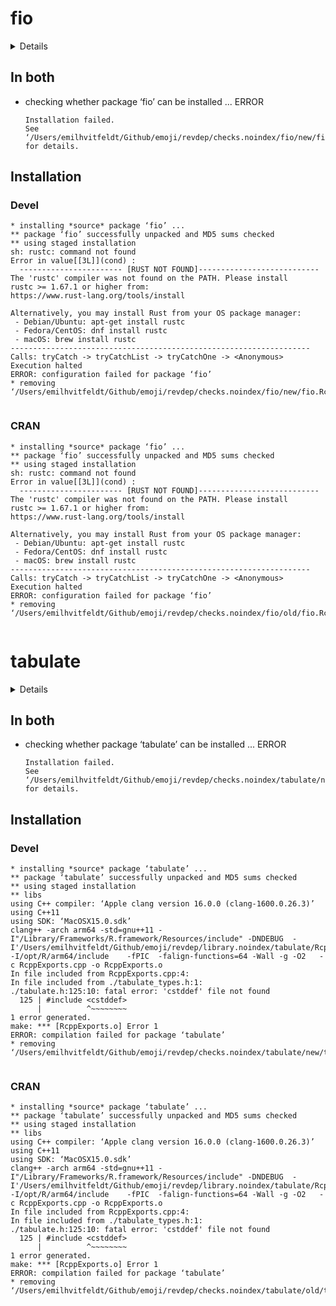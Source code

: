 # fio

<details>

* Version: 0.1.2
* GitHub: https://github.com/albersonmiranda/fio
* Source code: https://github.com/cran/fio
* Date/Publication: 2024-08-27 08:10:06 UTC
* Number of recursive dependencies: 91

Run `revdepcheck::revdep_details(, "fio")` for more info

</details>

## In both

*   checking whether package ‘fio’ can be installed ... ERROR
    ```
    Installation failed.
    See ‘/Users/emilhvitfeldt/Github/emoji/revdep/checks.noindex/fio/new/fio.Rcheck/00install.out’ for details.
    ```

## Installation

### Devel

```
* installing *source* package ‘fio’ ...
** package ‘fio’ successfully unpacked and MD5 sums checked
** using staged installation
sh: rustc: command not found
Error in value[[3L]](cond) : 
  ----------------------- [RUST NOT FOUND]---------------------------
The 'rustc' compiler was not found on the PATH. Please install
rustc >= 1.67.1 or higher from:
https://www.rust-lang.org/tools/install

Alternatively, you may install Rust from your OS package manager:
 - Debian/Ubuntu: apt-get install rustc
 - Fedora/CentOS: dnf install rustc
 - macOS: brew install rustc
-------------------------------------------------------------------
Calls: tryCatch -> tryCatchList -> tryCatchOne -> <Anonymous>
Execution halted
ERROR: configuration failed for package ‘fio’
* removing ‘/Users/emilhvitfeldt/Github/emoji/revdep/checks.noindex/fio/new/fio.Rcheck/fio’


```
### CRAN

```
* installing *source* package ‘fio’ ...
** package ‘fio’ successfully unpacked and MD5 sums checked
** using staged installation
sh: rustc: command not found
Error in value[[3L]](cond) : 
  ----------------------- [RUST NOT FOUND]---------------------------
The 'rustc' compiler was not found on the PATH. Please install
rustc >= 1.67.1 or higher from:
https://www.rust-lang.org/tools/install

Alternatively, you may install Rust from your OS package manager:
 - Debian/Ubuntu: apt-get install rustc
 - Fedora/CentOS: dnf install rustc
 - macOS: brew install rustc
-------------------------------------------------------------------
Calls: tryCatch -> tryCatchList -> tryCatchOne -> <Anonymous>
Execution halted
ERROR: configuration failed for package ‘fio’
* removing ‘/Users/emilhvitfeldt/Github/emoji/revdep/checks.noindex/fio/old/fio.Rcheck/fio’


```
# tabulate

<details>

* Version: 0.1.0
* GitHub: https://github.com/mlverse/tabulate
* Source code: https://github.com/cran/tabulate
* Date/Publication: 2022-02-16 08:20:01 UTC
* Number of recursive dependencies: 52

Run `revdepcheck::revdep_details(, "tabulate")` for more info

</details>

## In both

*   checking whether package ‘tabulate’ can be installed ... ERROR
    ```
    Installation failed.
    See ‘/Users/emilhvitfeldt/Github/emoji/revdep/checks.noindex/tabulate/new/tabulate.Rcheck/00install.out’ for details.
    ```

## Installation

### Devel

```
* installing *source* package ‘tabulate’ ...
** package ‘tabulate’ successfully unpacked and MD5 sums checked
** using staged installation
** libs
using C++ compiler: ‘Apple clang version 16.0.0 (clang-1600.0.26.3)’
using C++11
using SDK: ‘MacOSX15.0.sdk’
clang++ -arch arm64 -std=gnu++11 -I"/Library/Frameworks/R.framework/Resources/include" -DNDEBUG  -I'/Users/emilhvitfeldt/Github/emoji/revdep/library.noindex/tabulate/Rcpp/include' -I/opt/R/arm64/include    -fPIC  -falign-functions=64 -Wall -g -O2   -c RcppExports.cpp -o RcppExports.o
In file included from RcppExports.cpp:4:
In file included from ./tabulate_types.h:1:
./tabulate.h:125:10: fatal error: 'cstddef' file not found
  125 | #include <cstddef>
      |          ^~~~~~~~~
1 error generated.
make: *** [RcppExports.o] Error 1
ERROR: compilation failed for package ‘tabulate’
* removing ‘/Users/emilhvitfeldt/Github/emoji/revdep/checks.noindex/tabulate/new/tabulate.Rcheck/tabulate’


```
### CRAN

```
* installing *source* package ‘tabulate’ ...
** package ‘tabulate’ successfully unpacked and MD5 sums checked
** using staged installation
** libs
using C++ compiler: ‘Apple clang version 16.0.0 (clang-1600.0.26.3)’
using C++11
using SDK: ‘MacOSX15.0.sdk’
clang++ -arch arm64 -std=gnu++11 -I"/Library/Frameworks/R.framework/Resources/include" -DNDEBUG  -I'/Users/emilhvitfeldt/Github/emoji/revdep/library.noindex/tabulate/Rcpp/include' -I/opt/R/arm64/include    -fPIC  -falign-functions=64 -Wall -g -O2   -c RcppExports.cpp -o RcppExports.o
In file included from RcppExports.cpp:4:
In file included from ./tabulate_types.h:1:
./tabulate.h:125:10: fatal error: 'cstddef' file not found
  125 | #include <cstddef>
      |          ^~~~~~~~~
1 error generated.
make: *** [RcppExports.o] Error 1
ERROR: compilation failed for package ‘tabulate’
* removing ‘/Users/emilhvitfeldt/Github/emoji/revdep/checks.noindex/tabulate/old/tabulate.Rcheck/tabulate’


```

